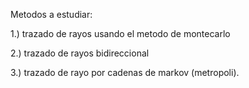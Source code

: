 Metodos a estudiar:

1.) trazado de rayos usando el metodo de montecarlo

2.) trazado de rayos bidireccional

3.) trazado de rayo por cadenas de markov (metropoli).
